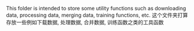 This folder is intended to store some utility functions such as downloading data, processing data, merging data, training functions, etc.
这个文件夹打算存放一些例如下载数据, 处理数据, 合并数据, 训练函数之类的工具函数